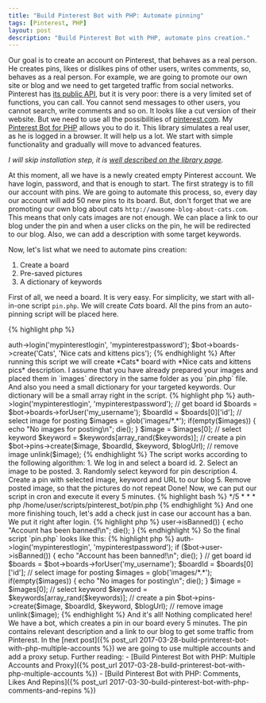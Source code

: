 ```yaml
---
title: "Build Pinterest Bot with PHP: Automate pinning"
tags: [Pinterest, PHP]
layout: post
description: "Build Pinterest Bot with PHP, automate pins creation."
---
```


Our goal is to create an account on Pinterest, that behaves as a real person. He creates pins, likes or dislikes pins of other users, writes comments, so, behaves as a real person. For example, we are going to promote our own site or blog and we need to get targeted traffic from social networks. Pinterest has [its public API](https://developers.pinterest.com/docs/getting-started/introduction/?), but it is very poor: there is a very limited set of functions, you can call. You cannot send messages to other users, you cannot search, write comments and so on. It looks like a cut version of their website. But we need to use all the possibilities of [pinterest.com](http://pinterest.com). My [Pinterest Bot for PHP](https://github.com/seregazhuk/php-pinterest-bot) allows you to do it. This library simulates a real user, as he is logged in a browser. It will help us a lot. We start with simple functionality and gradually will move to advanced features. 

*I will skip installation step, it is [well described on the library page](https://github.com/seregazhuk/php-pinterest-bot#installation).*

At this moment, all we have is a newly created empty Pinterest account. We have login, password, and that is enough to start. The first strategy is to fill our account with pins. We are going to automate this process, so, every day our account will add 50 new pins to its board. But, don't forget that we are promoting our own blog about cats `http://awasome-blog-about-cats.com`. This means that only cats images are not enough. We can place a link to our blog under the pin and when a user clicks on the pin, he will be redirected to our blog. Also, we can add a description with some target keywords.

Now, let's list what we need to automate pins creation:

1. Create a board
2. Pre-saved pictures
3. A dictionary of keywords

First of all, we need a board. It is very easy. For simplicity, we start with all-in-one script `pin.php`. We will create *Cats* board. All the pins from an auto-pinning script will be placed here.

{% highlight php %}
<?php

require __DIR__ . '/vendor/autoload.php';

use seregazhuk\PinterestBot\Factories\PinterestBot;

$bot = PinterestBot::create();
$bot->auth->login('mypinterestlogin', 'mypinterestpassword');

$bot->boards->create('Cats', 'Nice cats and kittens pics');
{% endhighlight %}

After running this script we will create *Cats* board with *Nice cats and kittens pics* description. I assume that you have already prepared your images and placed them in `images` directory in the same folder as you `pin.php` file. And also you need a small dictionary for your targeted keywords. Our dictionary will be a small array right in the script. 

{% highlight php %}
<?php
require __DIR__ . '/vendor/autoload.php';

use seregazhuk\PinterestBot\Factories\PinterestBot;

$blogUrl = 'http://awasome-blog-about-cats.com';
$keywords = ['cats', 'kittens', 'funny cats', 'cat pictures', 'cats art'];

$bot = PinterestBot::create();
$bot->auth->login('mypinterestlogin', 'mypinterestpassword');

// get board id
$boards = $bot->boards->forUser('my_username');
$boardId = $boards[0]['id'];

// select image for posting
$images = glob('images/*.*');
if(empty($images)) {
    echo "No images for posting\n";
    die();
}

$image = $images[0];

// select keyword
$keyword = $keywords[array_rand($keywords)];

// create a pin
$bot->pins->create($image, $boardId, $keyword, $blogUrl);

// remove image
unlink($image);

{% endhighlight %}

The script works according to the following algorithm:

1. We log in and select a board id.
2. Select an image to be posted.
3. Randomly select keyword for pin description
4. Create a pin with selected image, keyword and URL to our blog
5. Remove posted image, so that the pictures do not repeat

Done! Now, we can put our script in cron and execute it every 5 minutes.

{% highlight bash %}
*/5 * * * php /home/user/scripts/pinterest_bot/pin.php
{% endhighlight %}

And one more finishing touch, let's add a check just in case our account has a ban. We put it right after login.

{% highlight php %}
<?php

if ($bot->user->isBanned()) {
    echo "Account has been banned!\n";
    die();
}

{% endhighlight %}

So the final script `pin.php` looks like this:

{% highlight php %}
<?php
require __DIR__ . '/vendor/autoload.php';

use seregazhuk\PinterestBot\Factories\PinterestBot;

$blogUrl = 'http://awasome-blog-about-cats.com';
$keywords = ['cats', 'kittens', 'funny cats', 'cat pictures', 'cats art'];

$bot = PinterestBot::create();
$bot->auth->login('mypinterestlogin', 'mypinterestpassword');

if ($bot->user->isBanned()) {
    echo "Account has been banned!\n";
    die();
}

// get board id
$boards = $bot->boards->forUser('my_username');
$boardId = $boards[0]['id'];

// select image for posting
$images = glob('images/*.*');
if(empty($images)) {
    echo "No images for posting\n";
    die();
}

$image = $images[0];

// select keyword
$keyword = $keywords[array_rand($keywords)];

// create a pin
$bot->pins->create($image, $boardId, $keyword, $blogUrl);

// remove image
unlink($image);
{% endhighlight %}

And it's all! Nothing complicated here! We have a bot, which creates a pin in our board every 5 minutes. The pin contains relevant description and a link to our blog to get some traffic from Pinterest. 

In the [next post]({% post_url 2017-03-28-build-printerest-bot-with-php-multiple-accounts %}) we are going to use multiple accounts and add a proxy setup.

Further reading:
- [Build Pinterest Bot with PHP: Multiple Accounts and Proxy]({% post_url 2017-03-28-build-printerest-bot-with-php-multiple-accounts %})
- [Build Pinterest Bot with PHP: Comments, Likes And Repins]({% post_url 2017-03-30-build-pinterest-bot-with-php-comments-and-repins %})